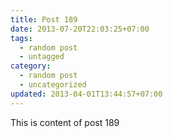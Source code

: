 ```yaml
---
title: Post 189
date: 2013-07-20T22:03:25+07:00
tags:
  - random post
  - untagged
category:
  - random post
  - uncategorized
updated: 2013-04-01T13:44:57+07:00
---
```

This is content of post 189